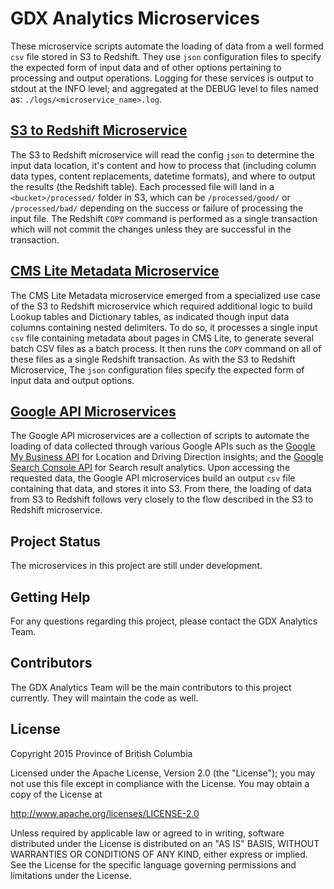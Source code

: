 # GDX Analytics Microservices

These microservice scripts automate the loading of data from a well formed `csv` file stored in S3 to Redshift. They use `json` configuration files to specify the expected form of input data and of other options pertaining to processing and output operations. Logging for these services is output to stdout at the INFO level; and aggregated at the DEBUG level to files named as: `./logs/<microservice_name>.log`.

## [S3 to Redshift Microservice](./s3_to_redshift)

The S3 to Redshift microservice will read the config `json` to determine the input data location, it's content and how to process that (including column data types, content replacements, datetime formats), and where to output the results (the Redshift table). Each processed file will land in a `<bucket>/processed/` folder in S3, which can be `/processed/good/` or `/processed/bad/` depending on the success or failure of processing the input file. The Redshift `COPY` command is performed as a single transaction which will not commit the changes unless they are successful in the transaction.

## [CMS Lite Metadata Microservice](./cmslitemetadata_to_redshift)

The CMS Lite Metadata microservice emerged from a specialized use case of the S3 to Redshift microservice which required additional logic to build Lookup tables and Dictionary tables, as indicated though input data columns containing nested delimiters. To do so, it processes a single input `csv` file containing metadata about pages in CMS Lite, to generate several batch CSV files as a batch process. It then runs the `COPY` command on all of these files as a single Redshift transaction. As with the S3 to Redshift Microservice, The `json` configuration files specify the expected form of input data and output options.

## [Google API Microservices](./google-api)

The Google API microservices are a collection of scripts to automate the loading of data collected through various Google APIs such as the [Google My Business API](https://developers.google.com/my-business/) for Location and Driving Direction insights; and the [Google Search Console API](https://developers.google.com/webmaster-tools/) for Search result analytics. Upon accessing the requested data, the Google API microservices build an output `csv` file containing that data, and stores it into S3. From there, the loading of data from S3 to Redshift follows very closely to the flow described in the S3 to Redshift microservice.

## Project Status

The microservices in this project are still under development.

## Getting Help

For any questions regarding this project, please contact the GDX Analytics Team.

## Contributors

The GDX Analytics Team will be the main contributors to this project currently. They will maintain the code as well.

## License

Copyright 2015 Province of British Columbia

Licensed under the Apache License, Version 2.0 (the "License");
you may not use this file except in compliance with the License.
You may obtain a copy of the License at

   http://www.apache.org/licenses/LICENSE-2.0

Unless required by applicable law or agreed to in writing, software
distributed under the License is distributed on an "AS IS" BASIS,
WITHOUT WARRANTIES OR CONDITIONS OF ANY KIND, either express or implied.
See the License for the specific language governing permissions and limitations under the License.
